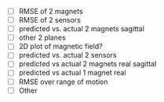 - [ ] RMSE of 2 magnets
- [ ] RMSE of 2 sensors
- [ ] predicted vs. actual 2 magnets sagittal
- [ ] other 2 planes
- [ ] 2D plot of magnetic field?
- [ ] predicted vs. actual 2 sensors
- [ ] predicted vs actual 2 magnets real sagittal
- [ ] predicted vs actual 1 magnet real
- [ ] RMSE over range of motion
- [ ] Other 